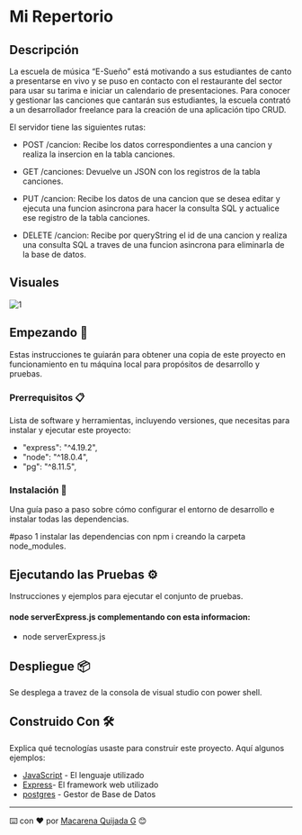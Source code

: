 # Mi Repertorio

## Descripción

La escuela de música “E-Sueño” está motivando a sus estudiantes de canto a presentarse en vivo y se puso en contacto con el restaurante del sector para usar su tarima e 
iniciar un calendario de presentaciones. 
Para conocer y gestionar las canciones que cantarán sus estudiantes, la escuela contrató a un desarrollador freelance para la creación de una aplicación tipo CRUD.

El servidor tiene las siguientes rutas:

- POST /cancion: Recibe los datos correspondientes a una cancion y realiza la insercion en la tabla canciones.

- GET /canciones: Devuelve un JSON con los registros de la tabla canciones.

- PUT /cancion: Recibe los datos de una cancion que se desea editar y ejecuta una funcion asincrona para hacer la consulta SQL y actualice ese registro de la tabla canciones.

- DELETE /cancion: Recibe por queryString el id de una cancion y realiza una consulta SQL a traves de una funcion asincrona para eliminarla de la base de datos.
## Visuales 

![1](https://github.com/MacarenaQuijadaG/Mi-Repertorio/assets/50925916/78a01ed6-434e-43e2-b7c6-205730e9b123)


## Empezando 🚀

Estas instrucciones te guiarán para obtener una copia de este proyecto en funcionamiento en tu máquina local para propósitos de desarrollo y pruebas.

### Prerrequisitos 📋

Lista de software y herramientas, incluyendo versiones, que necesitas para instalar y ejecutar este proyecto:

-  "express": "^4.19.2",
-  "node": "^18.0.4",
-  "pg": "^8.11.5",


### Instalación 🔧

Una guía paso a paso sobre cómo configurar el entorno de desarrollo e instalar todas las dependencias.

#paso 1
instalar las dependencias con npm i creando la carpeta node_modules.

## Ejecutando las Pruebas ⚙️

Instrucciones y ejemplos para ejecutar el conjunto de pruebas.

####  node serverExpress.js complementando con esta informacion:

- node serverExpress.js

## Despliegue 📦

Se desplega a travez de la consola de visual studio con power shell.

## Construido Con 🛠️

Explica qué tecnologías usaste para construir este proyecto. Aquí algunos ejemplos:

- [JavaScript](https://developer.mozilla.org/en-US/docs/Web/JavaScript) - El lenguaje utilizado
- [Express](https://expressjs.com/en/5x/api.html)- El framework web utilizado
- [postgres](https://www.postgresql.org/docs/) - Gestor de Base de Datos

---

⌨️ con ❤️ por [Macarena Quijada G](https://github.com/MacarenaQuijadaG) 😊
